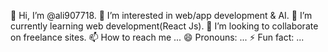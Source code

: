 👋 Hi, I’m @ali907718.
👀 I’m interested in web/app development & AI.
🌱 I’m currently learning web development(React Js).
💞️ I’m looking to collaborate on freelance sites.
📫 How to reach me ...
😄 Pronouns: ...
⚡ Fun fact: ...
